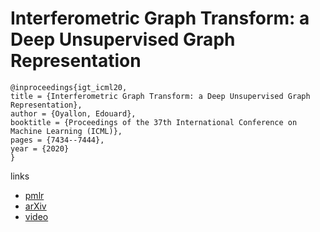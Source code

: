 # Interferometric Graph Transform: a Deep Unsupervised Graph Representation

```
@inproceedings{igt_icml20,
title = {Interferometric Graph Transform: a Deep Unsupervised Graph Representation},
author = {Oyallon, Edouard},
booktitle = {Proceedings of the 37th International Conference on Machine Learning (ICML)},
pages = {7434--7444},
year = {2020}
}
```

links
- [pmlr](http://proceedings.mlr.press/v119/oyallon20a.html)
- [arXiv](https://arxiv.org/abs/2006.05722)
- [video](https://slideslive.com/38927878)
